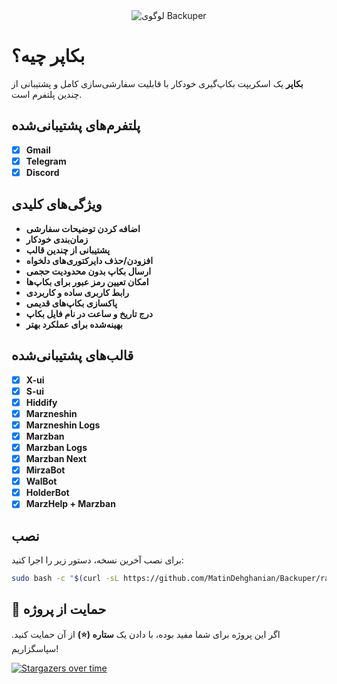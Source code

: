 <div align="center">  
  <img src="https://github.com/user-attachments/assets/16cc16e2-f1e5-4ae8-9b5f-bbea33fa39bd" alt="لوگوی Backuper" />  
</div>  

# بکاپر چیه؟  
**بکاپر** یک اسکریپت بکاپ‌گیری خودکار با قابلیت سفارشی‌سازی کامل و پشتیبانی از چندین پلتفرم است.  

## پلتفرم‌های پشتیبانی‌شده  

- [x] **Gmail**  
- [x] **Telegram**  
- [x] **Discord**  

## ویژگی‌های کلیدی  

- **اضافه کردن توضیحات سفارشی**  
- **زمان‌بندی خودکار**  
- **پشتیبانی از چندین قالب**  
- **افزودن/حذف دایرکتوری‌های دلخواه**  
- **ارسال بکاپ بدون محدودیت حجمی**  
- **امکان تعیین رمز عبور برای بکاپ‌ها**  
- **رابط کاربری ساده و کاربردی**  
- **پاکسازی بکاپ‌های قدیمی**  
- **درج تاریخ و ساعت در نام فایل بکاپ**  
- **بهینه‌شده برای عملکرد بهتر**  

## قالب‌های پشتیبانی‌شده  

- [x] **X-ui**  
- [x] **S-ui**
- [x] **Hiddify**
- [x] **Marzneshin**  
- [x] **Marzneshin Logs**  
- [x] **Marzban**  
- [x] **Marzban Logs**  
- [x] **Marzban Next**
- [x] **MirzaBot**  
- [x] **WalBot**  
- [x] **HolderBot**  
- [x] **MarzHelp + Marzban**  

## نصب  

برای نصب آخرین نسخه، دستور زیر را اجرا کنید:  

```bash  
sudo bash -c "$(curl -sL https://github.com/MatinDehghanian/Backuper/raw/master/backuper.sh)"  
```  

## 💙 حمایت از پروژه  

اگر این پروژه برای شما مفید بوده، با دادن یک **ستاره (⭐)** از آن حمایت کنید. سپاسگزاریم!  

[![Stargazers over time](https://starchart.cc/MatinDehghanian/Backuper.svg?variant=adaptive)](https://starchart.cc/MatinDehghanian/Backuper)  